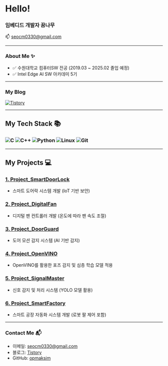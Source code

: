 <h1>Hello!</h1>

### 임베디드 개발자 꿈나무
📫 seocm0330@gmail.com

---

### About Me ✨  
- ✅ 수원대학교 컴퓨터SW 전공 (2019.03 ~ 2025.02 졸업 예정) 
- ✅ Intel Edge AI SW 아카데미 5기 

---

### My Blog  
[![Tistory](https://img.shields.io/badge/Tistory-FF9800?style=flat-square&logo=Web&logoColor=white)](https://maksimcoding.tistory.com/)  

---

## My Tech Stack 📚  
### ![C](https://img.shields.io/badge/C-00599C?style=for-the-badge&logo=c&logoColor=white) ![C++](https://img.shields.io/badge/C%2B%2B-00599C?style=for-the-badge&logo=c%2B%2B&logoColor=white) ![Python](https://img.shields.io/badge/Python-14354C?style=for-the-badge&logo=python&logoColor=white)  ![Linux](https://img.shields.io/badge/Linux-FCC624?style=for-the-badge&logo=linux&logoColor=black) ![Git](https://img.shields.io/badge/GIT-E44C30?style=for-the-badge&logo=git&logoColor=white)

---

## My Projects 💻  

### [1. Project_SmartDoorLock](https://github.com/opmaksim/Project_SmartDoorLock) 
- 스마트 도어락 시스템 개발 (IoT 기반 보안)

### [2. Project_DigitalFan](https://github.com/opmaksim/Project_DigitalFan)
- 디지털 팬 컨트롤러 개발 (온도에 따라 팬 속도 조절)

### [3. Project_DoorGuard](https://github.com/opmaksim/Project_DoorGuard)
- 도어 모션 감지 시스템 (AI 기반 감지)

### [4. Project_OpenVINO](https://github.com/opmaksim/Project_OpenVINO)
- OpenVINO를 활용한 포즈 감지 및 심층 학습 모델 적용

### [5. Project_SignalMaster](https://github.com/opmaksim/Project_SignalMaster)
- 신호 감지 및 처리 시스템 (YOLO 모델 활용)

### [6. Project_SmartFactory](https://github.com/opmaksim/Project_SmartFactory)
- 스마트 공장 자동화 시스템 개발 (로봇 팔 제어 포함)

---

### Contact Me 📬  
- 이메일: seocm0330@gmail.com
- 블로그: [Tistory](https://maksimcoding.tistory.com/)  
- GitHub: [opmaksim](https://github.com/opmaksim)
